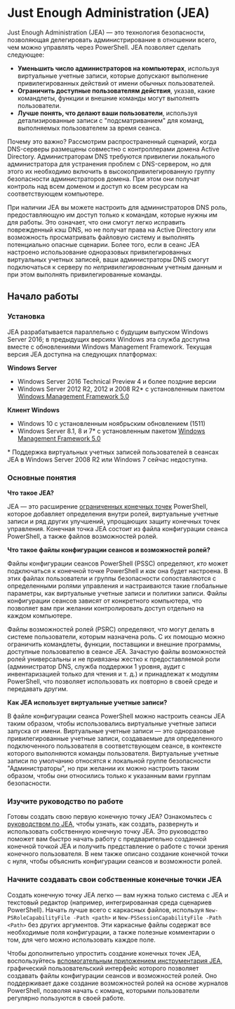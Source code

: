 # Just Enough Administration (JEA)
Just Enough Administration (JEA) — это технология безопасности, позволяющая делегировать администрирование в отношении всего, чем можно управлять через PowerShell.
JEA позволяет сделать следующее:
- **Уменьшить число администраторов на компьютерах**, используя виртуальные учетные записи, которые допускают выполнение привилегированных действий от имени обычных пользователей.
- **Ограничить доступные пользователям действия**, указав, какие командлеты, функции и внешние команды могут выполнять пользователи.
- **Лучше понять, что делают ваши пользователи**, используя детализированные записи с "подсматриванием" для команд, выполняемых пользователем за время сеанса.

Почему это важно?
Рассмотрим распространенный сценарий, когда DNS-серверы размещены совместно с контроллерами домена Active Directory.
Администраторам DNS требуются привилегии локального администратора для устранения проблем с DNS-сервером, но для этого их необходимо включить в высокопривилегированную группу безопасности администраторов домена.
При этом они получат контроль над всем доменом и доступ ко всем ресурсам на соответствующем компьютере.

При наличии JEA вы можете настроить для администраторов DNS роль, предоставляющую им доступ только к командам, которые нужны им для работы.
Это означает, что они смогут легко исправить поврежденный кэш DNS, но не получат права на Active Directory или возможность просматривать файловую систему и выполнять потенциально опасные сценарии.
Более того, если в сеанс JEA настроено использование одноразовых привилегированных виртуальных учетных записей, ваши администраторы DNS смогут подключаться к серверу по *непривилегированным* учетным данным и при этом выполнять привилегированные команды.

## Начало работы

### Установка
JEA разрабатывается параллельно с будущим выпуском Windows Server 2016; в предыдущих версиях Windows эта служба доступна вместе с обновлениями Windows Management Framework.
Текущая версия JEA доступна на следующих платформах:

**Windows Server**
- Windows Server 2016 Technical Preview 4 и более поздние версии
- Windows Server 2012 R2, 2012 и 2008 R2\* с установленным пакетом [Windows Management Framework 5.0](https://www.microsoft.com/en-us/download/details.aspx?id=50395)

**Клиент Windows**
- Windows 10 с установленным ноябрьским обновлением (1511)
- Windows Server 8.1, 8 и 7\* с установленным пакетом [Windows Management Framework 5.0](https://www.microsoft.com/en-us/download/details.aspx?id=50395)

\* Поддержка виртуальных учетных записей пользователей в сеансах JEA в Windows Server 2008 R2 или Windows 7 сейчас недоступна.


### Основные понятия
**Что такое JEA?**

JEA — это расширение [ограниченных конечных точек](http://blogs.technet.com/b/heyscriptingguy/archive/2014/03/31/introduction-to-powershell-endpoints.aspx) PowerShell, которое добавляет определения внутри ролей, виртуальные учетные записи и ряд других улучшений, упрощающих защиту конечных точек управления.
Конечная точка JEA состоит из файла конфигурации сеанса PowerShell, а также файлов возможностей ролей.

**Что такое файлы конфигурации сеансов и возможностей ролей?**

Файлы конфигурации сеансов PowerShell (PSSC) определяют, *кто* может подключаться к конечной точке PowerShell и *как* она будет настроена.
В этих файлах пользователи и группы безопасности сопоставляются с определенными ролями управления и настраиваются такие глобальные параметры, как виртуальные учетные записи и политики записи.
Файлы конфигурации сеансов зависят от конкретного компьютера, что позволяет вам при желании контролировать доступ отдельно на каждом компьютере.

Файлы возможностей ролей (PSRC) определяют, *что* могут делать в системе пользователи, которым назначена роль.
С их помощью можно ограничить командлеты, функции, поставщики и внешние программы, доступные пользователю в сеансе JEA.
Зачастую файлы возможностей ролей универсальны и не привязаны жестко к предоставляемой роли (администратор DNS, служба поддержки 1 уровня, аудит с инвентаризацией только для чтения и т. д.) и принадлежат к модулям PowerShell, что позволяет использовать их повторно в своей среде и передавать другим.

**Как JEA использует виртуальные учетные записи?**

В файле конфигурации сеанса PowerShell можно настроить сеансы JEA таким образом, чтобы использовались виртуальные учетные записи запуска от имени.
Виртуальные учетные записи — это одноразовые привилегированные учетные записи, создаваемые для определенного подключенного пользователя в соответствующем сеансе, в контексте которого выполняются команды пользователя.
Виртуальные учетные записи по умолчанию относятся к локальной группе безопасности "Администраторы", но при желании их можно настроить таким образом, чтобы они относились только к указанным вами группам безопасности.

### Изучите руководство по работе
Готовы создать свою первую конечную точку JEA?
Ознакомьтесь с [руководством по JEA](jea-uide.md), чтобы узнать, как создать, развернуть и использовать собственную конечную точку JEA.
Это руководство поможет вам быстро начать работу с предварительно созданной конечной точкой JEA и получить представление о работе с точки зрения конечного пользователя. В нем также описано создание конечной точки с нуля, чтобы объяснить конфигурации сеансов и возможности ролей.

### Начните создавать свои собственные конечные точки JEA
Создать конечную точку JEA легко — вам нужна только система с JEA и текстовый редактор (например, интегрированная среда сценариев PowerShell).
Начать лучше всего с каркасных файлов, используя `New-PSRoleCapabilityFile -Path <path>` и `New-PSSessionCapabilityFile -Path <Path>` без других аргументов.
Эти каркасные файлы содержат все необходимые поля конфигурации, а также полезные комментарии о том, для чего можно использовать каждое поле.

Чтобы дополнительно упростить создание конечных точек JEA, воспользуйтесь [вспомогательным приложением инструментария JEA](http://blogs.technet.com/b/privatecloud/archive/2015/12/20/introducing-the-updated-jea-helper-tool.aspx), графический пользовательский интерфейс которого позволяет создавать файлы конфигурации сеансов и возможностей ролей.
Оно поддерживает даже создание возможностей ролей на основе журналов PowerShell, позволяя начать с команд, которыми пользователи регулярно пользуются в своей работе.


<!--HONumber=Jun16_HO1-->



